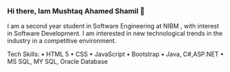 ### Hi there, Iam Mushtaq Ahamed Shamil 👋

I am a second year student in Software Engineering at NIBM , with interest in Software Development. I am interested in new technological trends in the industry in a competitive environment.

Tech Skills:
•	HTML 5
•	CSS
•	JavaScript
•	Bootstrap
•	Java, C#,ASP.NET
•	MS SQL, MY SQL, Oracle Database 

<!--
- 🔭 I’m currently working on ...
- 🌱 I’m currently learning ...
- 👯 I’m looking to collaborate on ...
- 🤔 I’m looking for help with ...
- 💬 Ask me about ...
- 📫 How to reach me: ...
- 😄 Pronouns: ...
- ⚡ Fun fact: ...
-->
